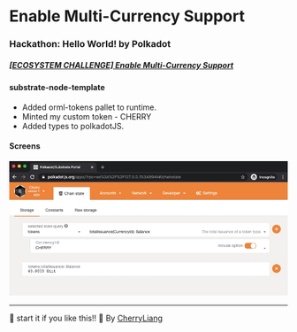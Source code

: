 # Enable Multi-Currency Support

### Hackathon: Hello World! by Polkadot

##### [[ECOSYSTEM CHALLENGE] Enable Multi-Currency Support](https://gitcoin.co/issue/AcalaNetwork/polakdot-hello-world-acala/2/100023952)

#### substrate-node-template
- Added orml-tokens pallet to runtime.
- Minted my custom token - CHERRY
- Added types to polkadotJS.

#### Screens

![Polkadot-JS-orml-tokens!](polkadotJS-tokens.jpg)





---

:star2: start it if you like this!!
:raising_hand: By [CherryLiang](https://github.com/CaiYiLiang)